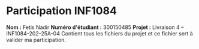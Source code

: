 # Participation INF1084
**Nom :** Fetis Nadir
**Numéro d'étudiant :** 300150485
**Projet :** Livraison 4 – INF1084-202-25A-04
Contient tous les fichiers du projet et ce fichier sert à valider ma participation.
